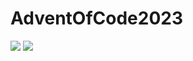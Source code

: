 # AdventOfCode2023

![](https://img.shields.io/badge/stars%20⭐-0-yellow) ![](https://img.shields.io/badge/days%20completed-0-red)